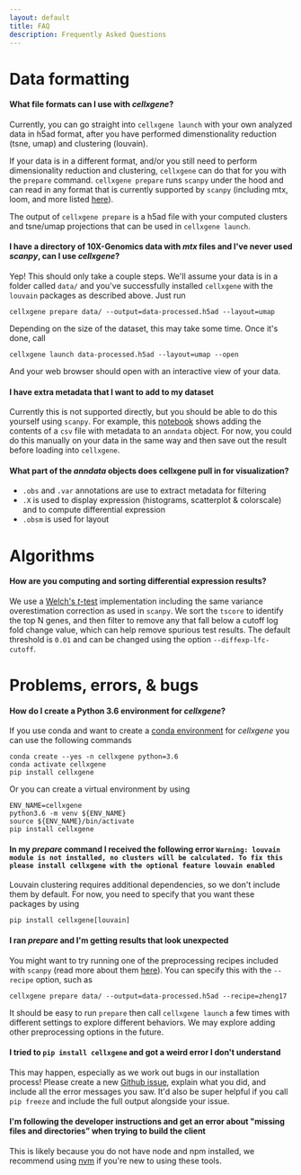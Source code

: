 ```yaml
---
layout: default
title: FAQ
description: Frequently Asked Questions
---
```


# Data formatting

#### What file formats can I use with _cellxgene_?

Currently, you can go straight into `cellxgene launch` with your own analyzed data in h5ad format, after you have performed dimenstionality reduction (tsne, umap) and clustering (louvain).

If your data is in a different format, and/or you still need to perform dimensionality reduction and clustering, `cellxgene` can do that for you with the `prepare` command. `cellxgene prepare` runs `scanpy` under the hood and can read in any format that is currently supported by `scanpy` (including mtx, loom, and more listed [here](https://scanpy.readthedocs.io/en/latest/api/index.html#reading)).

The output of `cellxgene prepare` is a h5ad file with your computed clusters and tsne/umap projections that can be used in `cellxgene launch`.

#### I have a directory of 10X-Genomics data with _mtx_ files and I've never used _scanpy_, can I use _cellxgene_?

Yep! This should only take a couple steps. We'll assume your data is in a folder called `data/` and you've successfully installed `cellxgene` with the `louvain` packages as described above. Just run

```
cellxgene prepare data/ --output=data-processed.h5ad --layout=umap
```

Depending on the size of the dataset, this may take some time. Once it's done, call

```
cellxgene launch data-processed.h5ad --layout=umap --open
```

And your web browser should open with an interactive view of your data.

#### I have extra metadata that I want to add to my dataset

Currently this is not supported directly, but you should be able to do this yourself using `scanpy`. For example, this [notebook](https://github.com/falexwolf/fun-analyses/blob/master/tabula_muris/tabula_muris.ipynb) shows adding the contents of a `csv` file with metadata to an `anndata` object. For now, you could do this manually on your data in the same way and then save out the result before loading into `cellxgene`.

#### What part of the _anndata_ objects does cellxgene pull in for visualization?

- `.obs` and `.var` annotations are use to extract metadata for filtering
- `.X` is used to display expression (histograms, scatterplot & colorscale) and to compute differential expression
- `.obsm` is used for layout

# Algorithms

#### How are you computing and sorting differential expression results?

We use a [Welch's _t_-test](https://en.wikipedia.org/wiki/Welch%27s_t-test) implementation including the same variance overestimation correction as used in `scanpy`. We sort the `tscore` to identify the top N genes, and then filter to remove any that fall below a cutoff log fold change value, which can help remove spurious test results. The default threshold is `0.01` and can be changed using the option `--diffexp-lfc-cutoff`.

# Problems, errors, & bugs

#### How do I create a Python 3.6 environment for _cellxgene_?

If you use conda and want to create a [conda environment](https://conda.io/docs/user-guide/tasks/manage-environments.html) for _cellxgene_ you can use the following commands

```
conda create --yes -n cellxgene python=3.6
conda activate cellxgene
pip install cellxgene
```

Or you can create a virtual environment by using

```
ENV_NAME=cellxgene
python3.6 -m venv ${ENV_NAME}
source ${ENV_NAME}/bin/activate
pip install cellxgene
```

#### In my _prepare_ command I received the following error `Warning: louvain module is not installed, no clusters will be calculated. To fix this please install cellxgene with the optional feature louvain enabled`

Louvain clustering requires additional dependencies, so we don't include them by default. For now, you need to specify that you want these packages by using

```
pip install cellxgene[louvain]
```

#### I ran _prepare_ and I'm getting results that look unexpected

You might want to try running one of the preprocessing recipes included with `scanpy` (read more about them [here](https://scanpy.readthedocs.io/en/latest/api/index.html#recipes)). You can specify this with the `--recipe` option, such as

```
cellxgene prepare data/ --output=data-processed.h5ad --recipe=zheng17
```

It should be easy to run `prepare` then call `cellxgene launch` a few times with different settings to explore different behaviors. We may explore adding other preprocessing options in the future.

#### I tried to `pip install cellxgene` and got a weird error I don't understand

This may happen, especially as we work out bugs in our installation process! Please create a new [Github issue](https://github.com/chanzuckerberg/cellxgene/issues), explain what you did, and include all the error messages you saw. It'd also be super helpful if you call `pip freeze` and include the full output alongside your issue.

#### I'm following the developer instructions and get an error about "missing files and directories” when trying to build the client

This is likely because you do not have node and npm installed, we recommend using [nvm](https://github.com/creationix/nvm) if you're new to using these tools.
